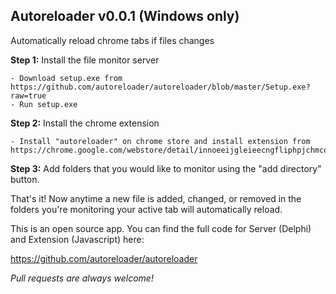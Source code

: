 ## Autoreloader v0.0.1 (Windows only)

Automatically reload chrome tabs if files changes

**Step 1:** Install the file monitor server 
	
	- Download setup.exe from https://github.com/autoreloader/autoreloader/blob/master/Setup.exe?raw=true
	- Run setup.exe

**Step 2:** Install the chrome extension 

	- Install "autoreloader" on chrome store and install extension from https://chrome.google.com/webstore/detail/innoeeijgleieecngfliphpjchmcobok
	
**Step 3:** Add folders that you would like to monitor using the "add directory" button.

That's it! Now anytime a new file is added, changed, or removed in the folders you're
monitoring your active tab will automatically reload.

This is an open source app. You can find the full code for Server (Delphi) and Extension (Javascript)
here:

https://github.com/autoreloader/autoreloader

*Pull requests are always welcome!*

